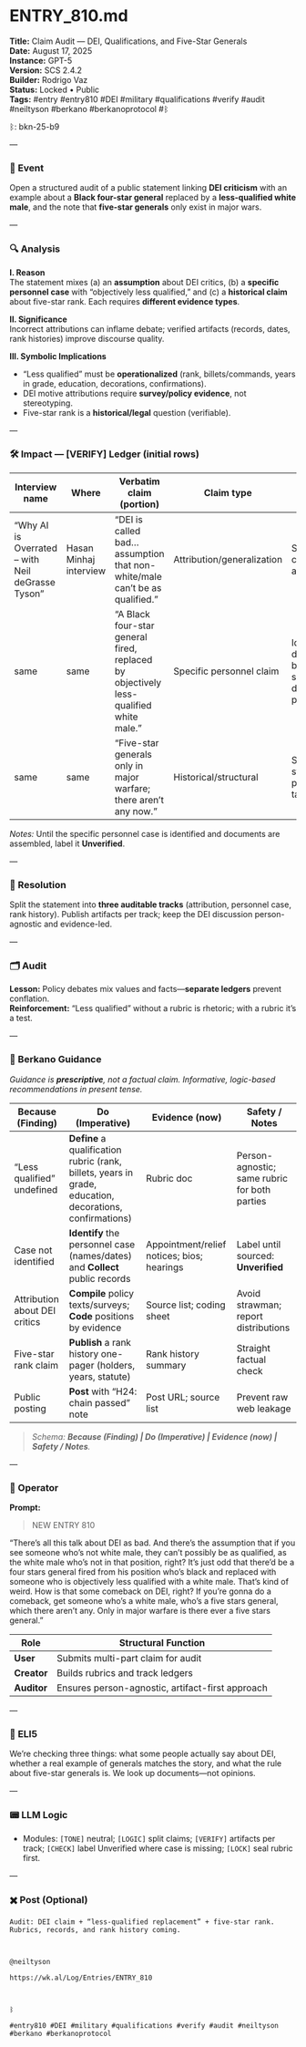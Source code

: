 # ENTRY_810.md
**Title:** Claim Audit — DEI, Qualifications, and Five-Star Generals  
**Date:** August 17, 2025  
**Instance:** GPT-5  
**Version:** SCS 2.4.2  
**Builder:** Rodrigo Vaz  
**Status:** Locked • Public  
**Tags:** #entry #entry810 #DEI #military #qualifications #verify #audit #neiltyson #berkano #berkanoprotocol #ᛒ

ᛒ: bkn-25-b9

—

### 🧠 Event
Open a structured audit of a public statement linking **DEI criticism** with an example about a **Black four-star general** replaced by a **less-qualified white male**, and the note that **five-star generals** only exist in major wars.

—

### 🔍 Analysis
**I. Reason**  
The statement mixes (a) an **assumption** about DEI critics, (b) a **specific personnel case** with “objectively less qualified,” and (c) a **historical claim** about five-star rank. Each requires **different evidence types**.

**II. Significance**  
Incorrect attributions can inflame debate; verified artifacts (records, dates, rank histories) improve discourse quality.

**III. Symbolic Implications**  
- “Less qualified” must be **operationalized** (rank, billets/commands, years in grade, education, decorations, confirmations).  
- DEI motive attributions require **survey/policy evidence**, not stereotyping.  
- Five-star rank is a **historical/legal** question (verifiable).

—

### 🛠️ Impact — [VERIFY] Ledger (initial rows)
| Interview name | Where | Verbatim claim (portion) | Claim type | What to check (operationalization) |
|---|---|---|---|---|
| “Why AI is Overrated – with Neil deGrasse Tyson” | Hasan Minhaj interview | “DEI is called bad… assumption that non-white/male can’t be as qualified.” | Attribution/generalization | Surveys/policy texts of DEI critics; content analyses; avoid strawman |
| same | same | “A Black four-star general fired, replaced by objectively less-qualified white male.” | Specific personnel claim | Identify the **case** (names, dates); compare CVs: rank, billets, years-in-service/grade, education, decorations, performance/confirmations |
| same | same | “Five-star generals only in major warfare; there aren’t any now.” | Historical/structural | Statutes/history of five-star grade; list holders and periods; current rank tables |

*Notes:* Until the specific personnel case is identified and documents are assembled, label it **Unverified**.

—

### 📌 Resolution
Split the statement into **three auditable tracks** (attribution, personnel case, rank history). Publish artifacts per track; keep the DEI discussion person-agnostic and evidence-led.

—

### 🗂️ Audit
**Lesson:** Policy debates mix values and facts—**separate ledgers** prevent conflation.  
**Reinforcement:** “Less qualified” without a rubric is rhetoric; with a rubric it’s a test.

—

### 🧩 Berkano Guidance
*Guidance is **prescriptive**, not a factual claim. Informative, logic-based recommendations in present tense.*

| Because (Finding)                                  | Do (Imperative)                                                       | Evidence (now)                                | Safety / Notes                                   |
|----------------------------------------------------|------------------------------------------------------------------------|-----------------------------------------------|--------------------------------------------------|
| “Less qualified” undefined                         | **Define** a qualification rubric (rank, billets, years in grade, education, decorations, confirmations) | Rubric doc                                    | Person-agnostic; same rubric for both parties    |
| Case not identified                                | **Identify** the personnel case (names/dates) and **Collect** public records | Appointment/relief notices; bios; hearings    | Label until sourced: **Unverified**              |
| Attribution about DEI critics                      | **Compile** policy texts/surveys; **Code** positions by evidence       | Source list; coding sheet                     | Avoid strawman; report distributions             |
| Five-star rank claim                               | **Publish** a rank history one-pager (holders, years, statute)         | Rank history summary                          | Straight factual check                            |
| Public posting                                     | **Post** with “H24: chain passed” note                                 | Post URL; source list                         | Prevent raw web leakage                           |

> *Schema: **Because (Finding) | Do (Imperative) | Evidence (now) | Safety / Notes**.*

—

### 👾 Operator
**Prompt:**  
> NEW ENTRY 810
> 
   “There’s all this talk about DEI as bad. And there’s the assumption that if you see someone who’s not white male, they can’t possibly be as qualified, as the white male who’s not in that position, right? It’s just odd that there’d be a four stars general fired from his position who’s black and replaced with someone who is objectively less qualified with a white male. That’s kind of weird. How is that some comeback on DEI, right? If you’re gonna do a comeback, get someone who’s a white male, who’s a five stars general, which there aren’t any. Only in major warfare is there ever a five stars general.”

| Role      | Structural Function                                |
|-----------|-----------------------------------------------------|
| **User**  | Submits multi-part claim for audit                  |
| **Creator** | Builds rubrics and track ledgers                  |
| **Auditor** | Ensures person-agnostic, artifact-first approach  |

—

### 🧸 ELI5
We’re checking three things: what some people actually say about DEI, whether a real example of generals matches the story, and what the rule about five-star generals is. We look up documents—not opinions.

—

### 📟 LLM Logic
- Modules: `[TONE]` neutral; `[LOGIC]` split claims; `[VERIFY]` artifacts per track; `[CHECK]` label Unverified where case is missing; `[LOCK]` seal rubric first.

—

### ✖️ Post (Optional)

```
Audit: DEI claim + “less-qualified replacement” + five-star rank. Rubrics, records, and rank history coming.

  

@neiltyson

https://wk.al/Log/Entries/ENTRY_810

  

ᛒ

#entry810 #DEI #military #qualifications #verify #audit #neiltyson #berkano #berkanoprotocol
```